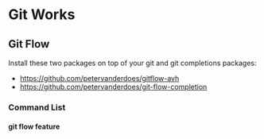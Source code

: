 # Git Works

## Git Flow

Install these two packages on top of your git and git completions packages:
- https://github.com/petervanderdoes/gitflow-avh
- https://github.com/petervanderdoes/git-flow-completion

### Command List

#### git flow feature

